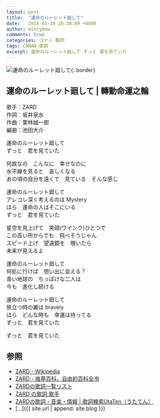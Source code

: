 ```yaml
---
layout: post
title:  "運命のルーレット廻して"
date:   2018-05-14 20:38:09 +0800
author: mistydew
comments: true
categories: コナン 翻訳
tags: CONAN 歌詞
excerpt: 運命のルーレット廻して ずっと 君を見ていた
---
```

![運命のルーレット廻して](https://raw.githubusercontent.com/mistydew/dc/master/cover/%E9%81%8B%E5%91%BD%E3%81%AE%E3%83%AB%E3%83%BC%E3%83%AC%E3%83%83%E3%83%88%E5%BB%BB%E3%81%97%E3%81%A6.jpg){:.border}

## 運命のルーレット廻して | 轉動命運之輪

歌手：ZARD<br>
作詞：坂井泉水<br>
作曲：栗林誠一郎<br>
編曲：池田大介

運命のルーレット廻して<br>
ずっと　君を見ていた

何故なの　こんなに　幸せなのに<br>
水平線を見ると　哀しくなる<br>
あの頃の自分を遠くで　見ている　そんな感じ

運命のルーレット廻して<br>
アレコレ深く考えるのは Mystery<br>
ほら　運命の人はそこにいる<br>
ずっと　君を見ていた

星空を見上げて　笑顔(ウインク)ひとつで<br>
この高い所からでも　飛べそうじゃん<br>
スピード上げ　望遠鏡を　覗いたら<br>
未来が見えるよ

運命のルーレット廻して<br>
何処に行けば　想い出に会える？<br>
青い地球の　ちっぽけな二人は<br>
今も　進化し続ける

運命のルーレット廻して<br>
旅立つ時の翼は bravely<br>
ほら　どんな時も　幸運は待ってる<br>
ずっと　君を見ていた

ずっと　君を見ていた

## 参照
* [ZARD - Wikipedia](https://ja.wikipedia.org/wiki/ZARD)
* [ZARD - 维基百科，自由的百科全书](https://zh.wikipedia.org/wiki/ZARD)
* [ZARDの歌詞一覧リスト](https://www.uta-net.com/artist/1155)
* [ZARD の歌詞 歌手](http://www.kasi-time.com/subcat-uta-3012-1.html)
* [ZARDの歌詞・音楽・情報 \| 歌詞検索UtaTen（うたてん）](https://utaten.com/artist/ZARD)
* [...]({{ site.url | append: site.blog }})
